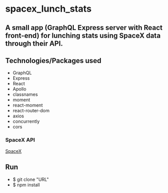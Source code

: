 # spacex_lunch_stats

## A small app (GraphQL Express server with React front-end) for lunching stats using SpaceX data through their API.

## Technologies/Packages used 
* GraphQL
* Express
* React 
* Apollo
* classnames
* moment
* react-moment
* react-router-dom
* axios
* concurrently
* cors 


### SpaceX API 
[SpaceX](https://github.com/r-spacex/SpaceX-API )


## Run 
* $ git clone "URL"
* $ npm install